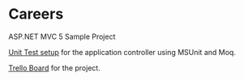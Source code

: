 Careers
=======

ASP.NET MVC 5 Sample Project


[Unit Test setup](https://gist.github.com/gconnolly/f5ff9820fddd2dc36d11) for the application controller using MSUnit and Moq.


[Trello Board](https://trello.com/b/donclLY2/asp-net-web-developer-technical-challenge) for the project.
